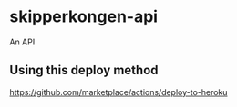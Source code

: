 # skipperkongen-api
An API

## Using this deploy method

https://github.com/marketplace/actions/deploy-to-heroku
